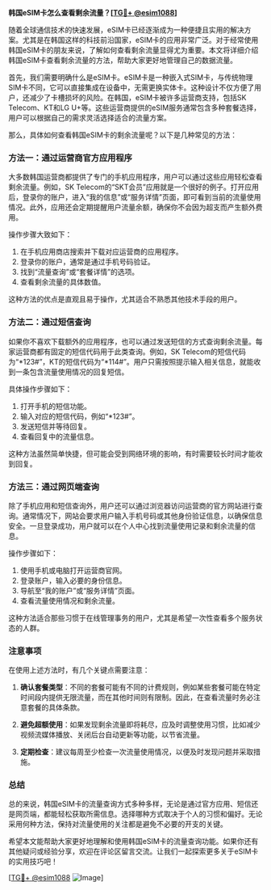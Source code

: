 **韩国eSIM卡怎么查看剩余流量？[[TG💪+ @esim1088](https://t.me/s/esim1088)]**

随着全球通信技术的快速发展，eSIM卡已经逐渐成为一种便捷且实用的解决方案。尤其是在韩国这样的科技前沿国家，eSIM卡的应用非常广泛。对于经常使用韩国eSIM卡的朋友来说，了解如何查看剩余流量显得尤为重要。本文将详细介绍韩国eSIM卡查看剩余流量的方法，帮助大家更好地管理自己的数据流量。

首先，我们需要明确什么是eSIM卡。eSIM卡是一种嵌入式SIM卡，与传统物理SIM卡不同，它可以直接集成在设备中，无需更换实体卡。这种设计不仅方便了用户，还减少了卡槽损坏的风险。在韩国，eSIM卡被许多运营商支持，包括SK Telecom、KT和LG U+等。这些运营商提供的eSIM服务通常包含多种套餐选择，用户可以根据自己的需求灵活选择适合的流量方案。

那么，具体如何查看韩国eSIM卡的剩余流量呢？以下是几种常见的方法：

### 方法一：通过运营商官方应用程序

大多数韩国运营商都提供了专门的手机应用程序，用户可以通过这些应用轻松查看剩余流量。例如，SK Telecom的“SKT会员”应用就是一个很好的例子。打开应用后，登录你的账户，进入“我的信息”或“服务详情”页面，即可看到当前的流量使用情况。此外，应用还会定期提醒用户流量余额，确保你不会因为超支而产生额外费用。

操作步骤大致如下：
1. 在手机应用商店搜索并下载对应运营商的应用程序。
2. 登录你的账户，通常是通过手机号码验证。
3. 找到“流量查询”或“套餐详情”的选项。
4. 查看剩余流量的具体数值。

这种方法的优点是直观且易于操作，尤其适合不熟悉其他技术手段的用户。

### 方法二：通过短信查询

如果你不喜欢下载额外的应用程序，也可以通过发送短信的方式查询剩余流量。每家运营商都有固定的短信代码用于此类查询。例如，SK Telecom的短信代码为“*123#”，KT的短信代码为“*114#”。用户只需按照提示输入相关信息，就能收到一条包含流量使用情况的回复短信。

具体操作步骤如下：
1. 打开手机的短信功能。
2. 输入对应的短信代码，例如“*123#”。
3. 发送短信并等待回复。
4. 查看回复中的流量信息。

这种方法虽然简单快捷，但可能会受到网络环境的影响，有时需要较长时间才能收到回复。

### 方法三：通过网页端查询

除了手机应用和短信查询外，用户还可以通过浏览器访问运营商的官方网站进行查询。通常情况下，网站会要求用户输入手机号码或其他身份验证信息，以确保信息安全。一旦登录成功，用户就可以在个人中心找到流量使用记录和剩余流量的信息。

操作步骤如下：
1. 使用手机或电脑打开运营商官网。
2. 登录账户，输入必要的身份信息。
3. 导航至“我的账户”或“服务详情”页面。
4. 查看流量使用情况和剩余流量。

这种方法适合那些习惯于在线管理事务的用户，尤其是希望一次性查看多个服务状态的人群。

### 注意事项

在使用上述方法时，有几个关键点需要注意：
1. **确认套餐类型**：不同的套餐可能有不同的计费规则，例如某些套餐可能在特定时间段内提供无限流量，而在其他时间则有限制。因此，在查看流量时务必注意套餐的具体条款。
   
2. **避免超额使用**：如果发现剩余流量即将耗尽，应及时调整使用习惯，比如减少视频流媒体播放、关闭后台自动更新等功能，以节省流量。

3. **定期检查**：建议每周至少检查一次流量使用情况，以便及时发现问题并采取措施。

### 总结

总的来说，韩国eSIM卡的流量查询方式多种多样，无论是通过官方应用、短信还是网页端，都能轻松获取所需信息。选择哪种方式取决于个人的习惯和偏好。无论采用何种方法，保持对流量使用的关注都是避免不必要的开支的关键。

希望本文能帮助大家更好地理解和使用韩国eSIM卡的流量查询功能。如果你还有其他疑问或经验分享，欢迎在评论区留言交流。让我们一起探索更多关于eSIM卡的实用技巧吧！

[[TG💪+ @esim1088](https://t.me/s/esim1088) ![Image](https://i.postimg.cc/4NQfJmqS/Snipaste-2025-05-13-00-14-12.png)]